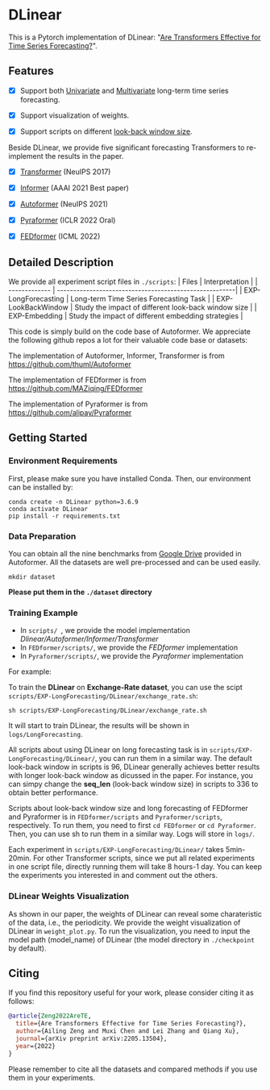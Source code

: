 # DLinear

This is a Pytorch implementation of DLinear: "[Are Transformers Effective for Time Series Forecasting?](https://arxiv.org/pdf/2205.13504.pdf)". 


## Features
- [x] Support both [Univariate](https://github.com/cure-lab/DLinear/tree/main/scripts/EXP-LongForecasting/DLinear/univariate) and [Multivariate](https://github.com/cure-lab/DLinear/tree/main/scripts/EXP-LongForecasting/DLinear) long-term time series forecasting.
- [x] Support visualization of weights.
- [x] Support scripts on different [look-back window size](https://github.com/cure-lab/DLinear/tree/main/scripts/EXP-LookBackWindow).



Beside DLinear, we provide five significant forecasting Transformers to re-implement the results in the paper.
- [x] [Transformer](https://arxiv.org/abs/1706.03762) (NeuIPS 2017)
- [x] [Informer](https://arxiv.org/abs/2012.07436) (AAAI 2021 Best paper)
- [x] [Autoformer](https://arxiv.org/abs/2106.13008) (NeuIPS 2021)
- [x] [Pyraformer](https://openreview.net/pdf?id=0EXmFzUn5I) (ICLR 2022 Oral)
- [x] [FEDformer](https://arxiv.org/abs/2201.12740) (ICML 2022)


## Detailed Description
We provide all experiment script files in `./scripts`:
| Files      |                              Interpretation                          |
| ------------- | -------------------------------------------------------| 
| EXP-LongForecasting      | Long-term Time Series Forecasting Task                    |
| EXP-LookBackWindow      | Study the impact of different look-back window size   | 
| EXP-Embedding        | Study the impact of different embedding strategies      |


This code is simply build on the code base of Autoformer. We appreciate the following github repos a lot for their valuable code base or datasets:

The implementation of Autoformer, Informer, Transformer is from https://github.com/thuml/Autoformer

The implementation of FEDformer is from https://github.com/MAZiqing/FEDformer

The implementation of Pyraformer is from https://github.com/alipay/Pyraformer


## Getting Started
### Environment Requirements

First, please make sure you have installed Conda. Then, our environment can be installed by:
```
conda create -n DLinear python=3.6.9
conda activate DLinear
pip install -r requirements.txt
```



### Data Preparation

You can obtain all the nine benchmarks from [Google Drive](https://drive.google.com/drive/folders/1ZOYpTUa82_jCcxIdTmyr0LXQfvaM9vIy) provided in Autoformer. All the datasets are well pre-processed and can be used easily.

```
mkdir dataset
```
**Please put them in the `./dataset` directory**

### Training Example
- In `scripts/ `, we provide the model implementation *Dlinear/Autoformer/Informer/Transformer*
- In `FEDformer/scripts/`, we provide the *FEDformer* implementation
- In `Pyraformer/scripts/`, we provide the *Pyraformer* implementation

For example:

To train the **DLinear** on **Exchange-Rate dataset**, you can use the scipt `scripts/EXP-LongForecasting/DLinear/exchange_rate.sh`:
```
sh scripts/EXP-LongForecasting/DLinear/exchange_rate.sh
```
It will start to train DLinear, the results will be shown in `logs/LongForecasting`. 

All scripts about using DLinear on long forecasting task is in `scripts/EXP-LongForecasting/DLinear/`, you can run them in a similar way. The default look-back window in scripts is 96, DLinear generally achieves better results with longer look-back window as dicussed in the paper. For instance, you can simpy change the **seq_len** (look-back window size) in scripts to 336 to obtain better performance.

Scripts about look-back window size and long forecasting of FEDformer and Pyraformer is in `FEDformer/scripts` and `Pyraformer/scripts`, respectively. To run them, you need to first `cd FEDformer` or `cd Pyraformer`. Then, you can use sh to run them in a similar way. Logs will store in `logs/`.

Each experiment in `scripts/EXP-LongForecasting/DLinear/` takes 5min-20min. For other Transformer scripts, since we put all related experiments in one script file, directly running them will take 8 hours-1 day. You can keep the experiments you interested in and comment out the others. 

### DLinear Weights Visualization
As shown in our paper, the weights of DLinear can reveal some charateristic of the data, i.e., the periodicity. We provide the weight visualization of DLinear in `weight_plot.py`. To run the visualization, you need to input the model path (model_name) of DLinear (the model directory in `./checkpoint` by default).

## Citing

If you find this repository useful for your work, please consider citing it as follows:

```bibtex
@article{Zeng2022AreTE,
  title={Are Transformers Effective for Time Series Forecasting?},
  author={Ailing Zeng and Muxi Chen and Lei Zhang and Qiang Xu},
  journal={arXiv preprint arXiv:2205.13504},
  year={2022}
}
```

Please remember to cite all the datasets and compared methods if you use them in your experiments.
